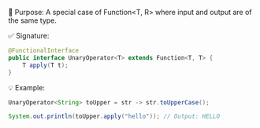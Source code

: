 📌 Purpose:
A special case of Function<T, R> where input and output are of the same type.

✅ Signature:
```java
@FunctionalInterface
public interface UnaryOperator<T> extends Function<T, T> {
    T apply(T t);
}
```
💡 Example:
```java
UnaryOperator<String> toUpper = str -> str.toUpperCase();

System.out.println(toUpper.apply("hello")); // Output: HELLO
```
